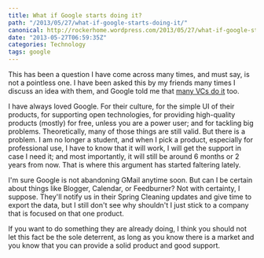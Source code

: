 ```yaml
---
title: What if Google starts doing it?
path: "/2013/05/27/what-if-google-starts-doing-it/"
canonical: http://rockerhome.wordpress.com/2013/05/27/what-if-google-starts-doing-it/
date: "2013-05-27T06:59:35Z"
categories: Technology
tags: google
---
```

This has been a question I have come across many times, and must say, is not a pointless one. I have been asked this by my friends many times I discuss an idea with them, and Google told me that [many VCs do it](http://whatifgoogledoesit.com/) too.<span class="more"></span>

I have always loved Google. For their culture, for the simple UI of their products, for supporting open technologies, for providing high-quality products (mostly) for free, unless you are a power user; and for tackling big problems. Theoretically, many of those things are still valid. But there is a problem. I am no longer a student, and when I pick a product, especially for professional use, I have to know that it will work, I will get the support in case I need it; and most importantly, it will still be around 6 months or 2 years from now. That is where this argument has started faltering lately.

I'm sure Google is not abandoning GMail anytime soon. But can I be certain about things like Blogger, Calendar, or Feedburner? Not with certainty, I suppose. They'll notify us in their Spring Cleaning updates and give time to export the data, but I still don't see why shouldn't I just stick to a company that is focused on that one product.

If you want to do something they are already doing, I think you should not let this fact be the sole deterrent, as long as you know there is a market and you know that you can provide a solid product and good support.